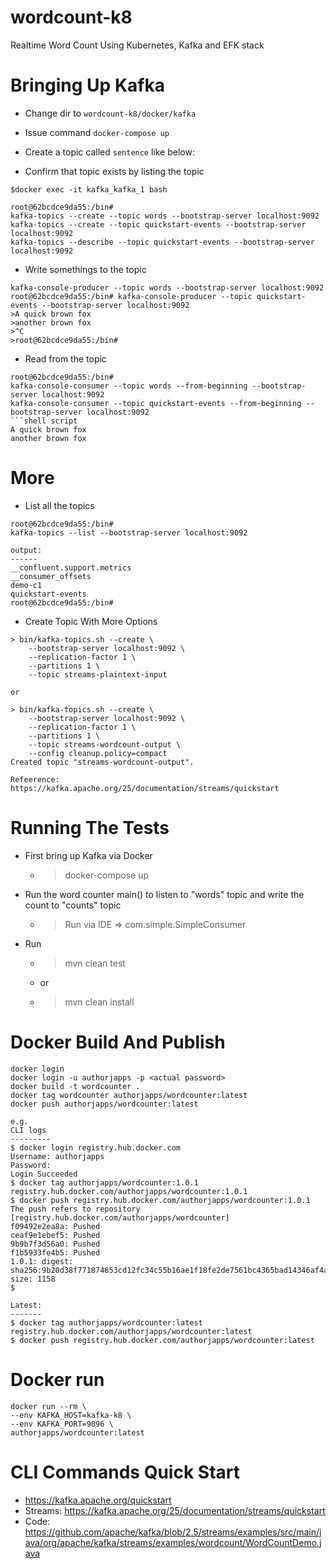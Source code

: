 # wordcount-k8
Realtime Word Count Using Kubernetes, Kafka and EFK stack

Bringing Up Kafka
===
+ Change dir to `wordcount-k8/docker/kafka`
+ Issue command `docker-compose up`

+ Create a topic called `sentence` like below:
+ Confirm that topic exists by listing the topic
```shell script
$docker exec -it kafka_kafka_1 bash

root@62bcdce9da55:/bin# 
kafka-topics --create --topic words --bootstrap-server localhost:9092
kafka-topics --create --topic quickstart-events --bootstrap-server localhost:9092
kafka-topics --describe --topic quickstart-events --bootstrap-server localhost:9092
```

+ Write somethings to the topic
```shell script
kafka-console-producer --topic words --bootstrap-server localhost:9092
root@62bcdce9da55:/bin# kafka-console-producer --topic quickstart-events --bootstrap-server localhost:9092
>A quick brown fox
>another brown fox
>^C
>root@62bcdce9da55:/bin#
```
+ Read from the topic
```shell script
root@62bcdce9da55:/bin# 
kafka-console-consumer --topic words --from-beginning --bootstrap-server localhost:9092
kafka-console-consumer --topic quickstart-events --from-beginning --bootstrap-server localhost:9092
```shell script
A quick brown fox
another brown fox
```

More
===

+ List all the topics
```shell script
root@62bcdce9da55:/bin# 
kafka-topics --list --bootstrap-server localhost:9092

output:
------
__confluent.support.metrics
__consumer_offsets
demo-c1
quickstart-events
root@62bcdce9da55:/bin# 
```
+ Create Topic With More Options
```shell script
> bin/kafka-topics.sh --create \
    --bootstrap-server localhost:9092 \
    --replication-factor 1 \
    --partitions 1 \
    --topic streams-plaintext-input

or

> bin/kafka-topics.sh --create \
    --bootstrap-server localhost:9092 \
    --replication-factor 1 \
    --partitions 1 \
    --topic streams-wordcount-output \
    --config cleanup.policy=compact
Created topic "streams-wordcount-output".

Refeerence: https://kafka.apache.org/25/documentation/streams/quickstart

```

Running The Tests
===
+ First bring up Kafka via Docker
  + > docker-compose up
+ Run the word counter main() to listen to "words" topic and write the count to "counts" topic 
  + > Run via IDE => com.simple.SimpleConsumer
+ Run
  + > mvn clean test
  + or 
  + > mvn clean install

Docker Build And Publish
===
```shell script
docker login
docker login -u authorjapps -p <actual password>
docker build -t wordcounter .
docker tag wordcounter authorjapps/wordcounter:latest
docker push authorjapps/wordcounter:latest

e.g.
CLI logs
---------
$ docker login registry.hub.docker.com
Username: authorjapps
Password: 
Login Succeeded
$ docker tag authorjapps/wordcounter:1.0.1 registry.hub.docker.com/authorjapps/wordcounter:1.0.1
$ docker push registry.hub.docker.com/authorjapps/wordcounter:1.0.1                            
The push refers to repository [registry.hub.docker.com/authorjapps/wordcounter]
f09492e2ea8a: Pushed 
ceaf9e1ebef5: Pushed 
9b9b7f3d56a0: Pushed 
f1b5933fe4b5: Pushed 
1.0.1: digest: sha256:9b20d38f771874853cd12fc34c55b16ae1f18fe2de7561bc4365bad14346af4a size: 1158
$ 

Latest:
-------
$ docker tag authorjapps/wordcounter:latest registry.hub.docker.com/authorjapps/wordcounter:latest
$ docker push registry.hub.docker.com/authorjapps/wordcounter:latest                         

```

Docker run
===
```shell script
docker run --rm \
--env KAFKA_HOST=kafka-k8 \
--env KAFKA_PORT=9096 \
authorjapps/wordcounter:latest
```

CLI Commands Quick Start
===
+ https://kafka.apache.org/quickstart
+ Streams: https://kafka.apache.org/25/documentation/streams/quickstart
+ Code: https://github.com/apache/kafka/blob/2.5/streams/examples/src/main/java/org/apache/kafka/streams/examples/wordcount/WordCountDemo.java
